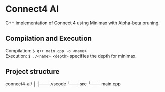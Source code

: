 # Connect4 AI
C++ implementation of Connect 4 using Minimax with Alpha-beta pruning.

## Compilation and Execution
Compilation:
 ```$ g++ main.cpp -o <name>```
 </br>
Execution:
  ```$ ./<name> <depth>```
<depth> specifies the depth for minimax.

##

## Project structure
connect4-ai/
│
├───.vscode
└───src
└─── main.cpp



 
